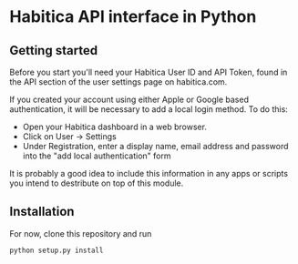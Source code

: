 # Habitica API interface in Python

## Getting started

Before you start you'll need your Habitica User ID and API Token, found in the API section of the user settings page on habitica.com.

If you created your account using either Apple or Google based authentication, it will be necessary to add a local login method. To do this:

* Open your Habitica dashboard in a web browser.
* Click on User -> Settings
* Under Registration, enter a display name, email address and password into the "add local authentication" form

It is probably a good idea to include this information in any apps or scripts you intend to destribute on top of this module.

## Installation

For now, clone this repository and run

```
python setup.py install
```


